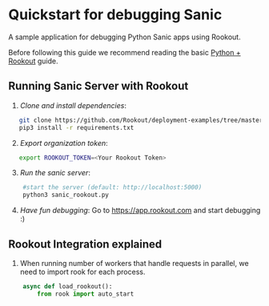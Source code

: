 
# Quickstart for debugging Sanic

A sample application for debugging Python Sanic apps using Rookout.

Before following this guide we recommend reading the basic [Python + Rookout](https://docs.rookout.com/docs/sdk-setup.html) guide.

## Running Sanic Server with Rookout

1. *Clone and install dependencies*:
 ```bash
    git clone https://github.com/Rookout/deployment-examples/tree/master/python-sanic
    pip3 install -r requirements.txt
```

2. *Export organization token*:
 ```bash
 	export ROOKOUT_TOKEN=<Your Rookout Token>
```

3. *Run the sanic server*:
```bash
    #start the server (default: http://localhost:5000)
    python3 sanic_rookout.py
```

4. *Have fun debugging*:
	Go to https://app.rookout.com and start debugging :)

## Rookout Integration explained
1. When running number of workers that handle requests in parallel, we need to import rook for each process.
```python
    async def load_rookout():
    	from rook import auto_start
```

[Python + Rookout]: https://docs.rookout.com/docs/sdk-setup.html

